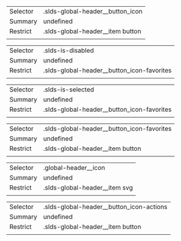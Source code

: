 
|  |  |
|-------|-------|
| Selector | .slds-global-header__button_icon |
| Summary | undefined |
| Restrict | .slds-global-header__item button |
|  |  |


|  |  |
|-------|-------|
| Selector | .slds-is-disabled |
| Summary | undefined |
| Restrict | .slds-global-header__button_icon-favorites |
|  |  |


|  |  |
|-------|-------|
| Selector | .slds-is-selected |
| Summary | undefined |
| Restrict | .slds-global-header__button_icon-favorites |
|  |  |


|  |  |
|-------|-------|
| Selector | .slds-global-header__button_icon-favorites |
| Summary | undefined |
| Restrict | .slds-global-header__item button |
|  |  |


|  |  |
|-------|-------|
| Selector | .global-header__icon |
| Summary | undefined |
| Restrict | .slds-global-header__item svg |
|  |  |


|  |  |
|-------|-------|
| Selector | .slds-global-header__button_icon-actions |
| Summary | undefined |
| Restrict | .slds-global-header__item button |
|  |  |

